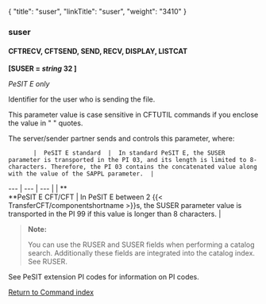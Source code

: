 {
    "title": "suser",
    "linkTitle": "suser",
    "weight": "3410"
}<span id="suser"></span>

### suser

<span id="suser_CFTSEND"></span>

#### CFTRECV, CFTSEND, SEND, RECV, DISPLAY, LISTCAT

**\[SUSER = *string* 32 \]**

*PeSIT E only*

Identifier for the user who is sending the file.

This parameter value is case sensitive in CFTUTIL commands if you enclose the value in " " quotes.

The server/sender
partner sends and controls this parameter, where:


           |  PeSIT E standard  |  In standard PeSIT E, the SUSER parameter is transported in the PI 03, and its length is limited to 8-characters. Therefore, the PI 03 contains the concatenated value along with the value of the SAPPL parameter.  |
 --- | --- | --- |
|  **<br /> **PeSIT E CFT/CFT  |  In PeSIT E between 2 {{< TransferCFT/componentshortname  >}}s, the SUSER parameter value is transported in the PI 99 if this value is longer than 8 characters.  |


> **Note:**
>
> You can use the RUSER and SUSER fields when performing a catalog search. Additionally these fields are integrated into the catalog index. See RUSER.

See PeSIT extension PI codes for information on PI codes.

[Return to Command index](../../)
